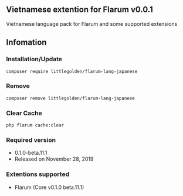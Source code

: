 ## Vietnamese extention for Flarum v0.0.1
Vietnamese language pack for Flarum and some supported extensions

## Infomation
### Installation/Update
`composer require littlegolden/flarum-lang-japanese`

### Remove
`composer remove littlegolden/flarum-lang-japanese`

### Clear Cache
`php flarum cache:clear`

### Required version
- 0.1.0-beta.11.1
- Released on November 28, 2019

### Extentions supported
- Flarum (Core v0.1.0 beta.11.1)

